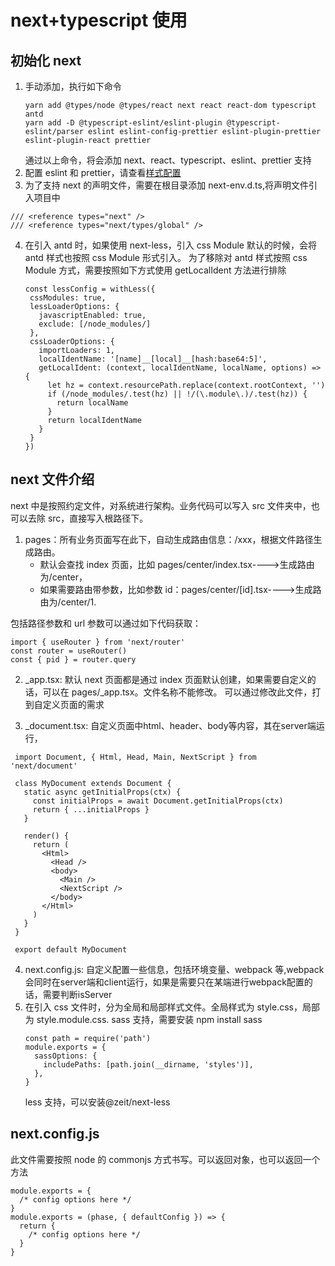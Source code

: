 # next+typescript 使用

## 初始化 next

1. 手动添加，执行如下命令
   ```
   yarn add @types/node @types/react next react react-dom typescript antd
   yarn add -D @typescript-eslint/eslint-plugin @typescript-eslint/parser eslint eslint-config-prettier eslint-plugin-prettier eslint-plugin-react prettier
   ```
   通过以上命令，将会添加 next、react、typescript、eslint、prettier 支持
2. 配置 eslint 和 prettier，请查看[样式配置](./typescript.md)
3. 为了支持 next 的声明文件，需要在根目录添加 next-env.d.ts,将声明文件引入项目中

```
/// <reference types="next" />
/// <reference types="next/types/global" />
```

4. 在引入 antd 时，如果使用 next-less，引入 css Module 默认的时候，会将 antd 样式也按照 css Module 形式引入。
   为了移除对 antd 样式按照 css Module 方式，需要按照如下方式使用 getLocalIdent 方法进行排除
   ```
   const lessConfig = withLess({
    cssModules: true,
    lessLoaderOptions: {
      javascriptEnabled: true,
      exclude: [/node_modules/]
    },
    cssLoaderOptions: {
      importLoaders: 1,
      localIdentName: '[name]__[local]__[hash:base64:5]',
      getLocalIdent: (context, localIdentName, localName, options) => {
        let hz = context.resourcePath.replace(context.rootContext, '')
        if (/node_modules/.test(hz) || !/(\.module\.)/.test(hz)) {
          return localName
        }
        return localIdentName
      }
    }
   })
   ```

## next 文件介绍

next 中是按照约定文件，对系统进行架构。业务代码可以写入 src 文件夹中，也可以去除 src，直接写入根路径下。

1. pages：所有业务页面写在此下，自动生成路由信息：/xxx，根据文件路径生成路由。
   - 默认会查找 index 页面，比如 pages/center/index.tsx---->生成路由为/center，
   - 如果需要路由带参数，比如参数 id：pages/center/\[id\].tsx---->生成路由为/center/1.

包括路径参数和 url 参数可以通过如下代码获取：

```
import { useRouter } from 'next/router'
const router = useRouter()
const { pid } = router.query
```

2. \_app.tsx: 默认 next 页面都是通过 index 页面默认创建，如果需要自定义的话，可以在 pages/\_app.tsx。文件名称不能修改。
   可以通过修改此文件，打到自定义页面的需求

3. \_document.tsx: 自定义页面中html、header、body等内容，其在server端运行，
 ```
  import Document, { Html, Head, Main, NextScript } from 'next/document'

  class MyDocument extends Document {
    static async getInitialProps(ctx) {
      const initialProps = await Document.getInitialProps(ctx)
      return { ...initialProps }
    }

    render() {
      return (
        <Html>
          <Head />
          <body>
            <Main />
            <NextScript />
          </body>
        </Html>
      )
    }
  }

  export default MyDocument
 ```

4. next.config.js: 自定义配置一些信息，包括环境变量、webpack 等,webpack会同时在server端和client运行，如果是需要只在某端进行webpack配置的话，需要判断isServer
5. 在引入 css 文件时，分为全局和局部样式文件。全局样式为 style.css，局部为 style.module.css.
   sass 支持，需要安装 npm install sass
   ```
   const path = require('path')
   module.exports = {
     sassOptions: {
       includePaths: [path.join(__dirname, 'styles')],
     },
   }
   ```
   less 支持，可以安装@zeit/next-less

## next.config.js

此文件需要按照 node 的 commonjs 方式书写。可以返回对象，也可以返回一个方法

```
module.exports = {
  /* config options here */
}
module.exports = (phase, { defaultConfig }) => {
  return {
    /* config options here */
  }
}
```
